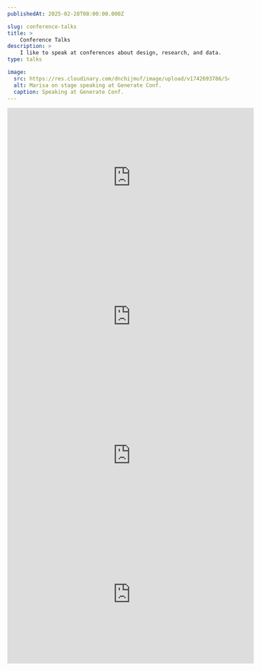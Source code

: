 ```yaml
---
publishedAt: 2025-02-28T08:00:00.000Z

slug: conference-talks
title: >
    Conference Talks
description: >
    I like to speak at conferences about design, research, and data.
type: talks

image:
  src: https://res.cloudinary.com/dnchijmuf/image/upload/v1742693786/Screenshot_2025-03-22_at_18.28.33_t9mgoz.png
  alt: Marisa on stage speaking at Generate Conf.
  caption: Speaking at Generate Conf.
---
```


<iframe src="https://docs.google.com/presentation/d/e/2PACX-1vRv_7PFltyPaDjGgpXe3iA8fTQ2BLS6BUxMShcr6pta6pGbFLszSssY5QMmInO1xo7fXs8aySABUOV9/embed?start=false&loop=false&delayms=3000" frameborder="0" width="560" height="315" allowfullscreen="true" mozallowfullscreen="true" webkitallowfullscreen="true"></iframe>

<iframe width="560" height="315" src="https://www.youtube.com/embed/fyomO5NGfdE?si=KOOsLB6Q3IHTzCa-" title="YouTube video player" frameborder="0" allow="accelerometer; autoplay; clipboard-write; encrypted-media; gyroscope; picture-in-picture; web-share" referrerpolicy="strict-origin-when-cross-origin" allowfullscreen></iframe>

<iframe width="560" height="315" src="https://www.youtube.com/embed/EB1KXU4eSxI?si=fJwFww3OoWqVgGiL" title="YouTube video player" frameborder="0" allow="accelerometer; autoplay; clipboard-write; encrypted-media; gyroscope; picture-in-picture; web-share" referrerpolicy="strict-origin-when-cross-origin" allowfullscreen></iframe>

<iframe width="560" height="315" src="https://www.youtube.com/embed/jpBPtYttwYE?si=vf6mPS9fh16pvvlW" title="YouTube video player" frameborder="0" allow="accelerometer; autoplay; clipboard-write; encrypted-media; gyroscope; picture-in-picture; web-share" referrerpolicy="strict-origin-when-cross-origin" allowfullscreen></iframe>
